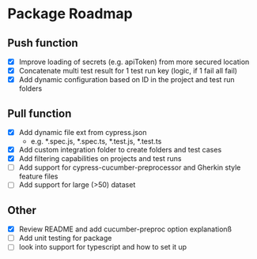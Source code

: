 # Package Roadmap
## Push function
* [x] Improve loading of secrets (e.g. apiToken) from more secured location
* [x] Concatenate multi test result for 1 test run key (logic, if 1 fail all fail)
* [x] Add dynamic configuration based on ID in the project and test run folders

## Pull function
* [x] Add dynamic file ext from cypress.json
  * e.g. *.spec.js, *.spec.ts, *.test.js, *.test.ts
* [x] Add custom integration folder to create folders and test cases
* [x] Add filtering capabilities on projects and test runs
* [ ] Add support for cypress-cucumber-preprocessor and Gherkin style feature files
* [ ] Add support for large (>50) dataset

## Other
* [x] Review README and add cucumber-preproc option explanationß
* [ ] Add unit testing for package
* [ ] look into support for typescript and how to set it up